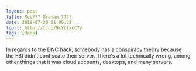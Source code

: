 ```yaml
---
layout: post
title: Rob??? Graham ????
date: 2018-07-20 01:00:22
tourl: http://t.co/9cYcfxcC7y
tags: [Hack]
---
```

In regards to the DNC hack, somebody has a conspiracy theory because the FBI didn't confiscate their server. There's a lot technically wrong, among other things that it was cloud accounts, desktops, and many servers.